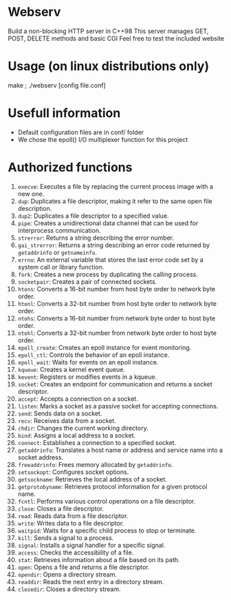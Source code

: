 # Webserv
Build a non-blocking HTTP server in C++98
This server manages GET, POST, DELETE methods and basic CGI
Feel free to test the included website

# Usage (on linux distributions only)
make ; ./webserv [config file.conf]

# Usefull information
- Default configuration files are in conf/ folder
- We chose the epoll() I/O multiplexer function for this project

# Authorized functions
1. `execve`: Executes a file by replacing the current process image with a new one.
2. `dup`: Duplicates a file descriptor, making it refer to the same open file description.
3. `dup2`: Duplicates a file descriptor to a specified value.
4. `pipe`: Creates a unidirectional data channel that can be used for interprocess communication.
5. `strerror`: Returns a string describing the error number.
6. `gai_strerror`: Returns a string describing an error code returned by <code>getaddrinfo</code> or <code>getnameinfo</code>.
7. `errno`: An external variable that stores the last error code set by a system call or library function.
8. `fork`: Creates a new process by duplicating the calling process.
9. `socketpair`: Creates a pair of connected sockets.
10. `htons`: Converts a 16-bit number from host byte order to network byte order.
11. `htonl`: Converts a 32-bit number from host byte order to network byte order.
12. `ntohs`: Converts a 16-bit number from network byte order to host byte order.
13. `ntohl`: Converts a 32-bit number from network byte order to host byte order.
16. `epoll_create`: Creates an epoll instance for event monitoring.
17. `epoll_ctl`: Controls the behavior of an epoll instance.
18. `epoll_wait`: Waits for events on an epoll instance.
19. `kqueue`: Creates a kernel event queue.
20. `kevent`: Registers or modifies events in a kqueue.
21. `socket`: Creates an endpoint for communication and returns a socket descriptor.
22. `accept`: Accepts a connection on a socket.
23. `listen`: Marks a socket as a passive socket for accepting connections.
24. `send`: Sends data on a socket.
25. `recv`: Receives data from a socket.
26. `chdir`: Changes the current working directory.
27. `bind`: Assigns a local address to a socket.
28. `connect`: Establishes a connection to a specified socket.
29. `getaddrinfo`: Translates a host name or address and service name into a socket address.
30. `freeaddrinfo`: Frees memory allocated by <code>getaddrinfo</code>.
31. `setsockopt`: Configures socket options.
32. `getsockname`: Retrieves the local address of a socket.
33. `getprotobyname`: Retrieves protocol information for a given protocol name.
34. `fcntl`: Performs various control operations on a file descriptor.
35. `close`: Closes a file descriptor.
36. `read`: Reads data from a file descriptor.
37. `write`: Writes data to a file descriptor.
38. `waitpid`: Waits for a specific child process to stop or terminate.
39. `kill`: Sends a signal to a process.
40. `signal`: Installs a signal handler for a specific signal.
41. `access`: Checks the accessibility of a file.
42. `stat`: Retrieves information about a file based on its path.
43. `open`: Opens a file and returns a file descriptor.
44. `opendir`: Opens a directory stream.
45. `readdir`: Reads the next entry in a directory stream.
46. `closedir`: Closes a directory stream.
